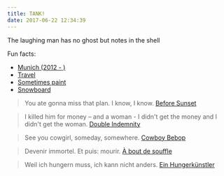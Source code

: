 ```yaml
---
title: TANK!
date: 2017-06-22 12:34:39
---
```


The laughing man has no ghost
but notes in the shell

Fun facts:

* [Munich (2012 - )](https://www.instagram.com/p/pze08smiVy/)
* [Travel](https://www.instagram.com/p/B15A2upoCFn/)
* [Sometimes paint](https://www.instagram.com/p/BMd8vz8jc-N/)
* [Snowboard]()

> You ate gonna miss that plan. 
> I know, I know.
[Before Sunset](https://www.imdb.com/title/tt0381681/)

> I killed him for money – and a woman - I didn't get the money and I didn't get the woman.
[Double Indemnity](https://www.imdb.com/title/tt0036775/)

> See you cowgirl, someday, somewhere.
[Cowboy Bebop](https://www.imdb.com/title/tt0213338/)

> Devenir immortel. Et puis: mourir.
[À bout de souffle](https://www.imdb.com/title/tt0053472/)

> Weil ich hungern muss, ich kann nicht anders.
[Ein Hungerkünstler](https://www.goodreads.com/book/show/141352.A_Hunger_Artist)
